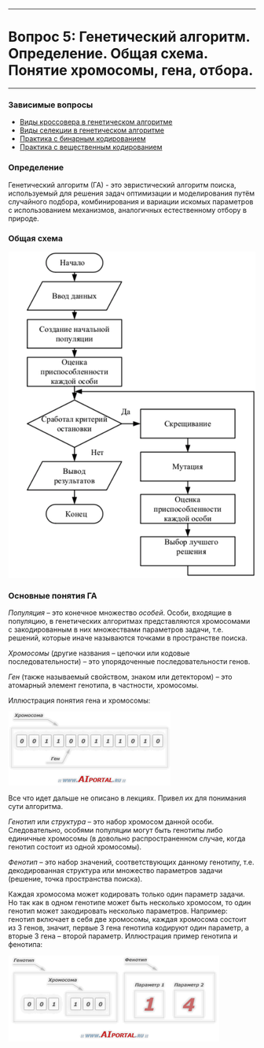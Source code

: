  ___

# Вопрос 5: Генетический алгоритм. Определение. Общая схема. Понятие хромосомы, гена, отбора.

___

### Зависимые вопросы

* [Виды кроссовера в генетическом алгоритме](6.md)
* [Виды селекции в генетическом алгоритме](7.md)
* [Практика с бинарным кодированием](1_practise.md)
* [Практика c вещественным кодированием](2_practise.md)

### Определение

Генетический алгоритм (ГА) - это эвристический алгоритм поиска, используемый для решения задач оптимизации и моделирования путём случайного подбора, комбинирования и вариации искомых параметров с использованием механизмов, аналогичных естественному отбору в природе.

### Общая схема

![Рисунок 1](../resources/imgs/5_1.png)

### Основные понятия ГА

_Популяция_ – это конечное множество _особей_. Особи, входящие в популяцию, в генетических алгоритмах представляются хромосомами с закодированным в них множествами параметров задачи, т.е. решений, которые иначе называются точками в пространстве поиска.

_Хромосомы_ (другие названия – цепочки или кодовые последовательности) – это упорядоченные последовательности генов.

_Ген_ (также называемый свойством, знаком или детектором) – это атомарный элемент генотипа, в частности, хромосомы.

Иллюстрация понятия гена и хромосомы:

![Рисунок 2](../resources/imgs/5_2.png)

Все что идет дальше не описано в лекциях. Привел их для понимания сути алгоритма.

_Генотип_ или _структура_ – это набор хромосом данной особи. Следовательно, особями популяции могут быть генотипы либо единичные хромосомы (в довольно распространенном случае, когда генотип состоит из одной хромосомы).

_Фенотип_ – это набор значений, соответствующих данному генотипу, т.е. декодированная структура или множество параметров задачи (решение, точка пространства поиска).

Каждая хромосома может кодировать только один параметр задачи. Но так как в одном генотипе может быть несколько хромосом, то один генотип может закодировать несколько параметров. Например: генотип включает в себя две хромосомы, каждая хромосома состоит из 3 генов, значит, первые 3 гена генотипа кодируют один параметр, а вторые 3 гена – второй параметр. Иллюстрация пример генотипа и фенотипа:

![Рисунок 3](../resources/imgs/5_3.png)